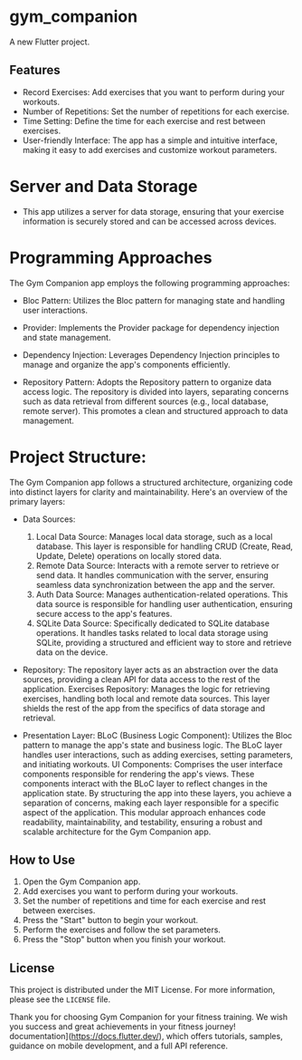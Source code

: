 # gym_companion

A new Flutter project.

## Features

- Record Exercises: Add exercises that you want to perform during your workouts.
- Number of Repetitions: Set the number of repetitions for each exercise.
- Time Setting: Define the time for each exercise and rest between exercises.
- User-friendly Interface: The app has a simple and intuitive interface, making it easy to add
  exercises and customize workout parameters.

# Server and Data Storage

- This app utilizes a server for data storage, ensuring that your exercise information is securely
  stored and can be accessed across devices.

# Programming Approaches

The Gym Companion app employs the following programming approaches:

- Bloc Pattern: Utilizes the Bloc pattern for managing state and handling user interactions.

- Provider: Implements the Provider package for dependency injection and state management.

- Dependency Injection: Leverages Dependency Injection principles to manage and organize the app's
  components efficiently.

- Repository Pattern: Adopts the Repository pattern to organize data access logic. The repository is
  divided into layers, separating concerns such as data retrieval from different sources (e.g.,
  local database, remote server). This promotes a clean and structured approach to data management.

# Project Structure:

The Gym Companion app follows a structured architecture, organizing code into distinct layers for
clarity and maintainability. Here's an overview of the primary layers:

- Data Sources:
    1. Local Data Source: Manages local data storage, such as a local database. This layer is
       responsible
       for handling CRUD (Create, Read, Update, Delete) operations on locally stored data.
    2. Remote Data Source: Interacts with a remote server to retrieve or send data. It handles
       communication with the server, ensuring seamless data synchronization between the app and the
       server.
    3. Auth Data Source: Manages authentication-related operations. This data source is responsible
       for handling user authentication, ensuring secure access to the app's features.
    4. SQLite Data Source: Specifically dedicated to SQLite database operations. It handles tasks
       related to local data storage using SQLite, providing a structured and efficient way to store
       and retrieve data on the device.

- Repository:
  The repository layer acts as an abstraction over the data sources, providing a clean API for data
  access to the rest of the application.
  Exercises Repository: Manages the logic for retrieving exercises, handling both local and remote
  data sources. This layer shields the rest of the app from the specifics of data storage and
  retrieval.

- Presentation Layer:
  BLoC (Business Logic Component): Utilizes the Bloc pattern to manage the app's state and
  business
  logic. The BLoC layer handles user interactions, such as adding exercises, setting parameters,
  and
  initiating workouts.
  UI Components: Comprises the user interface components responsible for rendering the app's
  views.
  These components interact with the BLoC layer to reflect changes in the application state.
  By structuring the app into these layers, you achieve a separation of concerns, making each
  layer
  responsible for a specific aspect of the application. This modular approach enhances code
  readability, maintainability, and testability, ensuring a robust and scalable architecture for
  the
  Gym Companion app.

## How to Use

1. Open the Gym Companion app.
2. Add exercises you want to perform during your workouts.
3. Set the number of repetitions and time for each exercise and rest between exercises.
4. Press the "Start" button to begin your workout.
5. Perform the exercises and follow the set parameters.
6. Press the "Stop" button when you finish your workout.

## License

This project is distributed under the MIT License. For more information, please see the `LICENSE`
file.

Thank you for choosing Gym Companion for your fitness training. We wish you success and great
achievements in your fitness journey!
documentation](https://docs.flutter.dev/), which offers tutorials,
samples, guidance on mobile development, and a full API reference.
